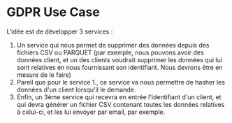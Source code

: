 # GDPR Use Case
L'idée est de développer 3 services :

1. Un service qui nous permet de supprimer des données depuis des fichiers CSV ou PARQUET (par exemple, nous pouvons avoir des données client, et un des clients voudrait supprimer les données qui lui sont relatives en nous fournissant son identifiant. Nous devrons être en mesure de le faire)
2. Pareil que pour le service 1., ce service va nous permettre de hasher les données d'un client lorsqu'il le demande.
3. Enfin, un 3ème service qui recevra en entrée l'identifiant d'un client, et qui devra générer un fichier CSV contenant toutes les données relatives à celui-ci, et les lui envoyer par email, par exemple.

